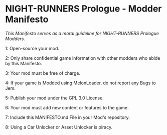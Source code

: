 # NIGHT-RUNNERS Prologue - Modder Manifesto

*This Manifesto serves as a moral guideline for NIGHT-RUNNERS Prologue Modders.*

1: Open-source your mod.

2: Only share confidential game information with other modders who abide by this Manifesto.

3: Your mod must be free of charge.

4: If your game is Modded using MelonLoader, do not report any Bugs to Jem.

5: Publish your mod under the GPL 3.0 License.

6: Your mod must add new content or features to the game.

7: Include this MANIFESTO.md File in your Mod's repository.

8: Using a Car Unlocker or Asset Unlocker is piracy.
